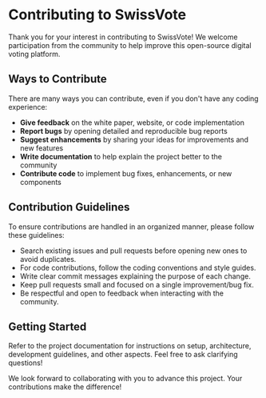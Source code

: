 # Contributing to SwissVote

Thank you for your interest in contributing to SwissVote! We welcome participation from the community to help improve this open-source digital voting platform.

## Ways to Contribute

There are many ways you can contribute, even if you don't have any coding experience:

- **Give feedback** on the white paper, website, or code implementation
- **Report bugs** by opening detailed and reproducible bug reports
- **Suggest enhancements** by sharing your ideas for improvements and new features
- **Write documentation** to help explain the project better to the community
- **Contribute code** to implement bug fixes, enhancements, or new components

## Contribution Guidelines

To ensure contributions are handled in an organized manner, please follow these guidelines:

- Search existing issues and pull requests before opening new ones to avoid duplicates.
- For code contributions, follow the coding conventions and style guides.
- Write clear commit messages explaining the purpose of each change.
- Keep pull requests small and focused on a single improvement/bug fix.
- Be respectful and open to feedback when interacting with the community.

## Getting Started

Refer to the project documentation for instructions on setup, architecture, development guidelines, and other aspects. Feel free to ask clarifying questions!

We look forward to collaborating with you to advance this project. Your contributions make the difference!
